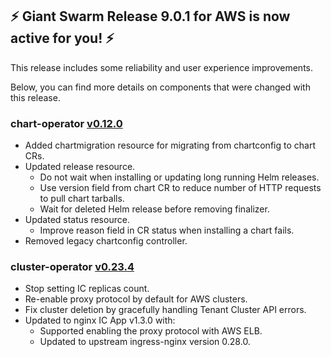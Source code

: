 ## :zap: Giant Swarm Release 9.0.1 for AWS is now active for you! :zap:

This release includes some reliability and user experience improvements.

Below, you can find more details on components that were changed with this release.

### chart-operator [v0.12.0](https://github.com/giantswarm/chart-operator/blob/master/CHANGELOG.md#v0120-2020-03-09)

- Added chartmigration resource for migrating from chartconfig to chart CRs.
- Updated release resource.
  - Do not wait when installing or updating long running Helm releases.
  - Use version field from chart CR to reduce number of HTTP requests to pull chart tarballs.
  - Wait for deleted Helm release before removing finalizer. 
- Updated status resource.
  - Improve reason field in CR status when installing a chart fails.
- Removed legacy chartconfig controller.

### cluster-operator [v0.23.4](https://github.com/giantswarm/cluster-operator/releases/tag/v0.23.4)

- Stop setting IC replicas count.
- Re-enable proxy protocol by default for AWS clusters.
- Fix cluster deletion by gracefully handling Tenant Cluster API errors.
- Updated to nginx IC App v1.3.0 with:
  - Supported enabling the proxy protocol with AWS ELB.
  - Updated to upstream ingress-nginx version 0.28.0.
